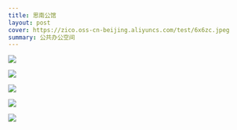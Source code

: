 ```yaml
---
title: 思南公馆
layout: post
cover: https://zico.oss-cn-beijing.aliyuncs.com/test/6x6zc.jpeg
summary: 公共办公空间
---
```


![](https://zico.oss-cn-beijing.aliyuncs.com/test/6x6zc.jpeg)

![](https://zico.oss-cn-beijing.aliyuncs.com/test/qm369.jpeg)

![](https://zico.oss-cn-beijing.aliyuncs.com/test/s3clk.jpeg)

![](https://zico.oss-cn-beijing.aliyuncs.com/test/0ye60.jpeg)

![](https://zico.oss-cn-beijing.aliyuncs.com/test/ve88g.jpeg)